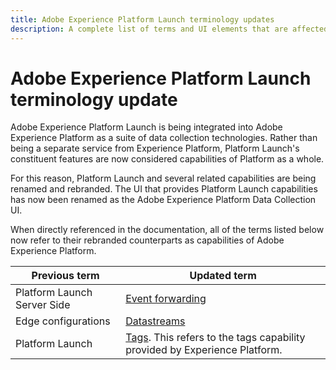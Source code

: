 ```yaml
---
title: Adobe Experience Platform Launch terminology updates
description: A complete list of terms and UI elements that are affected by the Adobe Experience Platform Launch rebranding.
---
```

# Adobe Experience Platform Launch terminology update

Adobe Experience Platform Launch is being integrated into Adobe Experience Platform as a suite of data collection technologies. Rather than being a separate service from Experience Platform, Platform Launch's constituent features are now considered capabilities of Platform as a whole.

For this reason, Platform Launch and several related capabilities are being renamed and rebranded. The UI that provides Platform Launch capabilities has now been renamed as the Adobe Experience Platform Data Collection UI.

When directly referenced in the documentation, all of the terms listed below now refer to their rebranded counterparts as capabilities of Adobe Experience Platform.

| Previous term | Updated term |
|---|---|
| Platform Launch Server Side | [Event forwarding](./launch-reference/server-side-information/server-side-overview.md) |
| Edge configurations  |  [Datastreams](https://experienceleague.adobe.com/docs/experience-platform/edge/fundamentals/datastreams.html) |
| Platform Launch | [Tags](./home.md). This refers to the tags capability provided by Experience Platform. |
